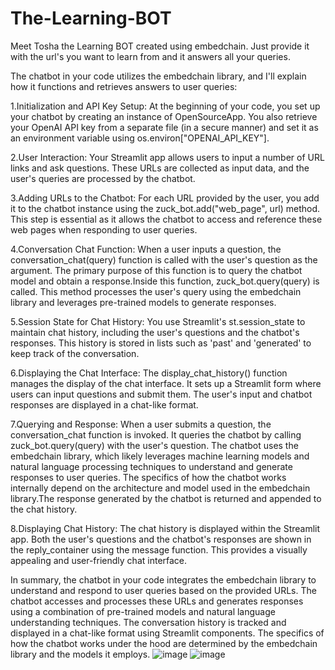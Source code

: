 # The-Learning-BOT
Meet Tosha the Learning BOT created using embedchain. Just provide it with the url's you want to learn from and it answers all your queries.

The chatbot in your code utilizes the embedchain library, and I'll explain how it functions and retrieves answers to user queries:

1.Initialization and API Key Setup:
At the beginning of your code, you set up your chatbot by creating an instance of OpenSourceApp. You also retrieve your OpenAI API key from a separate file (in a secure manner) and set it as an environment variable using os.environ["OPENAI_API_KEY"].

2.User Interaction:
Your Streamlit app allows users to input a number of URL links and ask questions. These URLs are collected as input data, and the user's queries are processed by the chatbot.

3.Adding URLs to the Chatbot:
For each URL provided by the user, you add it to the chatbot instance using the zuck_bot.add("web_page", url) method. This step is essential as it allows the chatbot to access and reference these web pages when responding to user queries.

4.Conversation Chat Function:
When a user inputs a question, the conversation_chat(query) function is called with the user's question as the argument. The primary purpose of this function is to query the chatbot model and obtain a response.Inside this function, zuck_bot.query(query) is called. This method processes the user's query using the embedchain library and leverages pre-trained models to generate responses.

5.Session State for Chat History:
You use Streamlit's st.session_state to maintain chat history, including the user's questions and the chatbot's responses. This history is stored in lists such as 'past' and 'generated' to keep track of the conversation.

6.Displaying the Chat Interface:
The display_chat_history() function manages the display of the chat interface. It sets up a Streamlit form where users can input questions and submit them. The user's input and chatbot responses are displayed in a chat-like format.

7.Querying and Response:
When a user submits a question, the conversation_chat function is invoked. It queries the chatbot by calling zuck_bot.query(query) with the user's question.
The chatbot uses the embedchain library, which likely leverages machine learning models and natural language processing techniques to understand and generate responses to user queries. The specifics of how the chatbot works internally depend on the architecture and model used in the embedchain library.The response generated by the chatbot is returned and appended to the chat history.

8.Displaying Chat History:
The chat history is displayed within the Streamlit app. Both the user's questions and the chatbot's responses are shown in the reply_container using the message function. This provides a visually appealing and user-friendly chat interface.


In summary, the chatbot in your code integrates the embedchain library to understand and respond to user queries based on the provided URLs. The chatbot accesses and processes these URLs and generates responses using a combination of pre-trained models and natural language understanding techniques. The conversation history is tracked and displayed in a chat-like format using Streamlit components. The specifics of how the chatbot works under the hood are determined by the embedchain library and the models it employs.
![image](https://github.com/shreyamaheshwari1/The-Learning-BOT/assets/114720478/eeaf6f41-8b73-4019-9272-cfd14337787a)
![image](https://github.com/shreyamaheshwari1/The-Learning-BOT/assets/114720478/9fbe1241-4004-4cbc-844f-e389b580a6ce)



